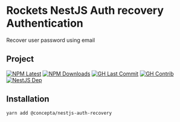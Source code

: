 # Rockets NestJS Auth recovery Authentication

Recover user password using email

## Project

[![NPM Latest](https://img.shields.io/npm/v/@concepta/nestjs-auth-recovery)](https://www.npmjs.com/package/@concepta/nestjs-auth-recovery)
[![NPM Downloads](https://img.shields.io/npm/dw/@conceptadev/nestjs-auth-recovery)](https://www.npmjs.com/package/@concepta/nestjs-auth-recovery)
[![GH Last Commit](https://img.shields.io/github/last-commit/conceptadev/rockets?logo=github)](https://github.com/conceptadev/rockets)
[![GH Contrib](https://img.shields.io/github/contributors/conceptadev/rockets?logo=github)](https://github.com/conceptadev/rockets/graphs/contributors)
[![NestJS Dep](https://img.shields.io/github/package-json/dependency-version/conceptadev/rockets/@nestjs/common?label=NestJS&logo=nestjs&filename=packages%2Fnestjs-core%2Fpackage.json)](https://www.npmjs.com/package/@nestjs/common)

## Installation

`yarn add @concepta/nestjs-auth-recovery`
